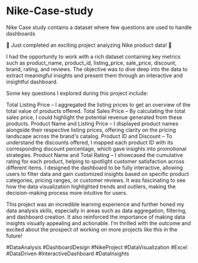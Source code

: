 # Nike-Case-study
Nike Case study contains a dataset where few questions are used to handle dashboards 

🚀 Just completed an exciting project analyzing Nike product data! 🎉

I had the opportunity to work with a rich dataset containing key metrics such as product_name, product_id, listing_price, sale_price, discount, brand, rating, and reviews. The objective was to dive deep into the data to extract meaningful insights and present them through an interactive and insightful dashboard.

Some key questions I explored during this project include:

Total Listing Price – I aggregated the listing prices to get an overview of the total value of products offered.
Total Sales Price – By calculating the total sales price, I could highlight the potential revenue generated from these products.
Product Name and Listing Price – I displayed product names alongside their respective listing prices, offering clarity on the pricing landscape across the brand's catalog.
Product ID and Discount – To understand the discounts offered, I mapped each product ID with its corresponding discount percentage, which gave insights into promotional strategies.
Product Name and Total Rating – I showcased the cumulative rating for each product, helping to spotlight customer satisfaction across different items.
I designed the dashboard to be fully interactive, allowing users to filter data and gain customized insights based on specific product categories, pricing ranges, or customer reviews. It was fascinating to see how the data visualization highlighted trends and outliers, making the decision-making process more intuitive for users.

This project was an incredible learning experience and further honed my data analysis skills, especially in areas such as data aggregation, filtering, and dashboard creation. It also reinforced the importance of making data insights visually appealing and actionable. I’m thrilled with the outcome and excited about the prospect of working on more projects like this in the future!

#DataAnalysis #DashboardDesign #NikeProject #DataVisualization #Excel #DataDriven #InteractiveDashboard #DataInsights
